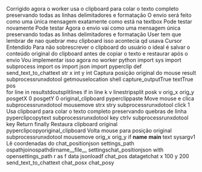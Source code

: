  Corrigido agora o worker usa o clipboard para colar o texto completo preservando todas as linhas delimitadores e formatação O envio será feito como uma única mensagem exatamente como está na textbox
Pode testar novamente Pode testar Agora o envio vai como uma mensagem única preservando todas as linhas delimitadores e formatação
User
tem que lembrar de nao quebrar meu clipboard isso acontecia qd usava
Cursor
 Entendido Para não sobrescrever o clipboard do usuário o ideal é salvar o conteúdo original do clipboard antes de copiar o texto e restaurar após o envio
Vou implementar isso agora no worker
python
import sys
import subprocess
import os
import json
import pyperclip
def send_text_to_chattext str x int y int
 Captura posição original do mouse
result  subprocessrunxdotool getmouselocation shell capture_outputTrue textTrue
pos  
for line in resultstdoutsplitlines
if  in line
k v  linestripsplit
posk  v
orig_x orig_y  posgetX 0 posgetY 0
original_clipboard  pyperclippaste
 Move mouse e clica
subprocessrunxdotool mousemove strx stry
subprocessrunxdotool click 1
 Usa clipboard para colar o texto completo preservando quebras de linha
pyperclipcopytext
subprocessrunxdotool key ctrlv
subprocessrunxdotool key Return
finally
 Restaura clipboard original
pyperclipcopyoriginal_clipboard
 Volta mouse para posição original
subprocessrunxdotool mousemove orig_x orig_y
if __name__  __main__
text  sysargv1
 Lê coordenadas do chat_positionjson
settings_path  ospathjoinospathdirname__file__ settingschat_positionjson
with opensettings_path r as f
data  jsonloadf
chat_pos  datagetchat x 100 y 200
send_text_to_chattext chat_posx chat_posy